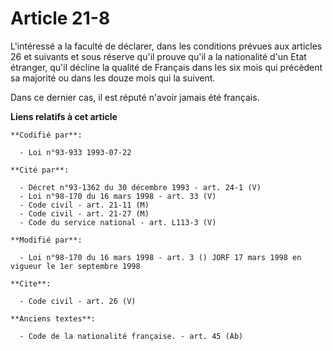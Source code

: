 # Article 21-8

L'intéressé a la faculté de déclarer, dans les conditions prévues aux articles 26 et suivants et sous réserve qu'il prouve
qu'il a la nationalité d'un Etat étranger, qu'il décline la qualité de Français dans les six mois qui précèdent sa majorité
ou dans les douze mois qui la suivent. 

Dans ce dernier cas, il est réputé n'avoir jamais été français.

**Liens relatifs à cet article**

	**Codifié par**:

	  - Loi n°93-933 1993-07-22

	**Cité par**:

	  - Décret n°93-1362 du 30 décembre 1993 - art. 24-1 (V)
	  - Loi n°98-170 du 16 mars 1998 - art. 33 (V)
	  - Code civil - art. 21-11 (M)
	  - Code civil - art. 21-27 (M)
	  - Code du service national - art. L113-3 (V)

	**Modifié par**:

	  - Loi n°98-170 du 16 mars 1998 - art. 3 () JORF 17 mars 1998 en vigueur le 1er septembre 1998

	**Cite**:

	  - Code civil - art. 26 (V)

	**Anciens textes**:

	  - Code de la nationalité française. - art. 45 (Ab)
